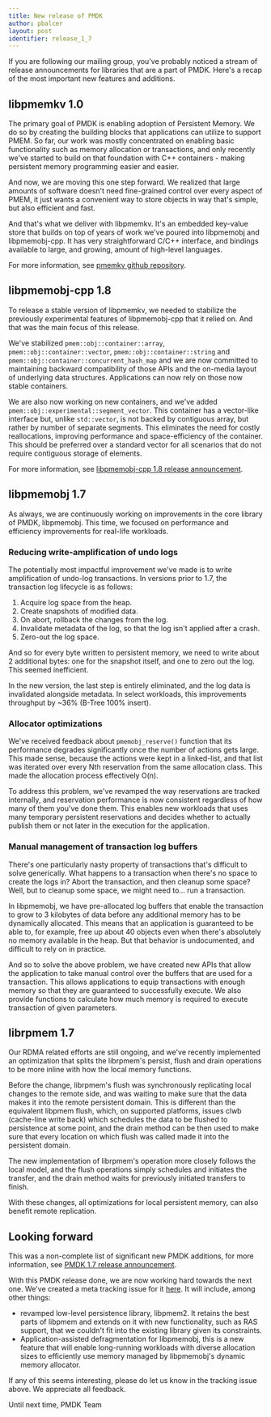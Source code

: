 ```yaml
---
title: New release of PMDK
author: pbalcer
layout: post
identifier: release_1_7
---
```


If you are following our mailing group, you've probably noticed a stream of
release announcements for libraries that are a part of PMDK. Here's a recap
of the most important new features and additions.

## libpmemkv 1.0

The primary goal of PMDK is enabling adoption of Persistent Memory. We do so
by creating the building blocks that applications can utilize to support PMEM.
So far, our work was mostly concentrated on enabling basic functionality such as
memory allocation or transactions, and only recently we've started to build
on that foundation with C++ containers - making persistent memory programming
easier and easier.

And now, we are moving this one step forward. We realized that large amounts of
software doesn't need fine-grained control over every aspect of PMEM, it just
wants a convenient way to store objects in way that's simple, but also efficient
and fast.

And that's what we deliver with libpmemkv. It's an embedded key-value store that
builds on top of years of work we've poured into libpmemobj and libpmemobj-cpp.
It has very straightforward C/C++ interface, and bindings available to large,
and growing, amount of high-level languages.

For more information, see [pmemkv github repository](https://github.com/pmem/pmemkv).

## libpmemobj-cpp 1.8

To release a stable version of libpmemkv, we needed to stabilize the previously experimental features of libpmemobj-cpp that it relied on. And that was the main focus of this release.

We've stabilized `pmem::obj::container::array`, `pmem::obj::container::vector`, `pmem::obj::container::string` and `pmem::obj::container::concurrent_hash_map` and we are now committed to maintaining backward compatibility of those APIs and the on-media layout of underlying data structures. Applications can now rely on those now stable containers.

We are also now working on new containers, and we've added `pmem::obj::experimental::segment_vector`. This container has a vector-like interface but, unlike `std::vector`, is not backed by contiguous array, but rather by number of separate segments. This eliminates the need for costly reallocations, improving performance and space-efficiency of the container. This should be preferred over a standard vector for all scenarios that do not require contiguous storage of elements.

For more information, see [libpmemobj-cpp 1.8 release announcement](https://github.com/pmem/libpmemobj-cpp/releases/tag/1.8).

## libpmemobj 1.7

As always, we are continuously working on improvements in the core library of PMDK, libpmemobj. This time, we focused on performance and efficiency improvements for real-life workloads.

### Reducing write-amplification of undo logs

The potentially most impactful improvement we've made is to write amplification of undo-log transactions. In versions prior to 1.7, the transaction log lifecycle is as follows:

1. Acquire log space from the heap.
2. Create snapshots of modified data.
3. On abort, rollback the changes from the log.
4. Invalidate metadata of the log, so that the log isn't applied after a crash.
5. Zero-out the log space.

And so for every byte written to persistent memory, we need to write about 2 additional bytes: one for the snapshot itself, and one to zero out the log. This seemed inefficient.

In the new version, the last step is entirely eliminated, and the log data is invalidated alongside metadata. In select workloads, this improvements throughput by ~36% (B-Tree 100% insert).

### Allocator optimizations

We've received feedback about `pmemobj_reserve()` function that its performance degrades significantly once the number of actions gets large. This made sense, because the actions were kept in a linked-list, and that list was iterated over every Nth reservation from the same allocation class. This made the allocation process effectively O(n).

To address this problem, we've revamped the way reservations are tracked internally, and reservation performance is now consistent regardless of how many of them you've done them. This enables new workloads that uses many temporary persistent reservations and decides whether to actually publish them or not later in the execution for the application.


### Manual management of transaction log buffers 

There's one particularly nasty property of transactions that's difficult to solve generically. What happens to a transaction when there's no space to create the logs in? Abort the transaction, and then cleanup some space? Well, but to cleanup some space, we might need to... run a transaction.

In libpmemobj, we have pre-allocated log buffers that enable the transaction to grow to 3 kilobytes of data before any additional memory has to be dynamically allocated. This means that an application is guaranteed to be able to, for example, free up about 40 objects even when there's absolutely no memory available in the heap. But that behavior is undocumented, and difficult to rely on in practice.

And so to solve the above problem, we have created new APIs that allow the application to take manual control over the buffers that are used for a transaction. This allows applications to equip transactions with enough memory so that they are guaranteed to successfully execute. We also provide functions to calculate how much memory is required to execute transaction of given parameters.

## librpmem 1.7

Our RDMA related efforts are still ongoing, and we've recently implemented an optimization that splits the librpmem's persist, flush and drain operations to be more inline with how the local memory functions.

Before the change, librpmem's flush was synchronously replicating local changes to the remote side, and was waiting to make sure that the data makes it into the remote persistent domain. This is different than the equivalent libpmem flush, which, on supported platforms, issues clwb (cache-line write back) which schedules the data to be flushed to persistence at some point, and the drain method can be then used to make sure that every location on which flush was called made it into the persistent domain.

The new implementation of librpmem's operation more closely follows the local model, and the flush operations simply schedules and initiates the transfer, and the drain method waits for previously initiated transfers to finish.

With these changes, all optimizations for local persistent memory, can also benefit remote replication.

## Looking forward

This was a non-complete list of significant new PMDK additions, for more information, see [PMDK 1.7 release announcement](https://github.com/pmem/pmdk/releases).

With this PMDK release done, we are now working hard towards the next one. We've created a meta tracking issue for it [here](https://github.com/pmem/issues/issues/1133). It will include, among other things:

- revamped low-level persistence library, libpmem2. It retains the best parts of libpmem and extends on it with new functionality, such as RAS support, that we couldn't fit into the existing library given its constraints.
- Application-assisted defragmentation for libpmemobj, this is a new feature that will enable long-running workloads with diverse allocation sizes to efficiently use memory managed by libpmemobj's dynamic memory allocator.

If any of this seems interesting, please do let us know in the tracking issue above. We appreciate all feedback.

Until next time,
PMDK Team
